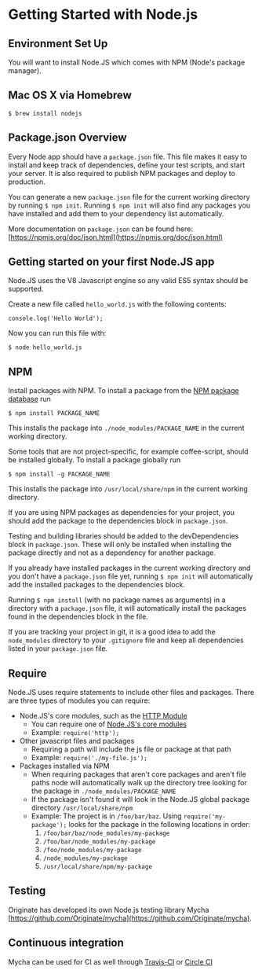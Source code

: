 # Getting Started with Node.js

Environment Set Up
-----

You will want to install Node.JS which comes with NPM (Node's package manager).

Mac OS X via Homebrew
-----
```
$ brew install nodejs
```

Package.json Overview
-----

Every Node app should have a `package.json` file. This file makes it easy to install and keep track of dependencies, define your test scripts, and start your server. It is also required to publish NPM packages and deploy to production.

You can generate a new `package.json` file for the current working directory by running  `$ npm init`. Running `$ npm init` will also find any packages you have installed and add them to your dependency list automatically.

More documentation on `package.json` can be found here: [https://npmjs.org/doc/json.html](https://npmjs.org/doc/json.html)

Getting started on your first Node.JS app
-----

Node.JS uses the V8 Javascript engine so any valid ES5 syntax should be supported.

Create a new file called `hello_world.js` with the following contents:
```
console.log('Hello World');
```
Now you can run this file with:

```
$ node hello_world.js
```

NPM
---

Install packages with NPM. To install a package from the [NPM package database](https://www.npmjs.com/) run

```
$ npm install PACKAGE_NAME
```

This installs the package into `./node_modules/PACKAGE_NAME` in the current working directory.

Some tools that are not project-specific, for example coffee-script, should be installed globally. To install a package globally run

```
$ npm install -g PACKAGE_NAME
```

This installs the package into `/usr/local/share/npm` in the current working directory.

If you are using NPM packages as dependencies for your project, you should add the package to the dependencies block in `package.json`.

Testing and building libraries should be added to the devDependencies block in `package.json`. These will only be installed when installing the package directly and not as a dependency for another package.

If you already have installed packages in the current working directory and you don't have a `package.json` file yet, running `$ npm init`  will automatically add the installed packages to the dependencies block.

Running `$ npm install` (with no package names as arguments) in a directory with a `package.json` file, it will automatically install the packages found in the dependencies block in the file.

If you are tracking your project in git, it is a good idea to add the `node_modules` directory to your `.gitignore` file and keep all dependencies listed in your `package.json` file.

Require
-----

Node.JS uses require statements to include other files and packages. There are three types of modules you can require:

* Node.JS's core modules, such as the [HTTP Module](https://nodejs.org/api/http.html)
  * You can require one of [Node.JS's core modules](https://nodejs.org/api/)
  * Example: `require('http');`
* Other javascript files and packages
  * Requiring a path will include the js file or package at that path
  * Example:  `require('./my-file.js');`
* Packages installed via NPM
  * When requiring packages that aren't core packages and aren't file paths node will automatically walk up the directory tree looking for the package in `./node_modules/PACKAGE_NAME`
  * If the package isn't found it will look in the Node.JS global package directory  `/usr/local/share/npm`
  * Example: The project is in `/foo/bar/baz`. Using `require('my-package');` looks for the package in the following locations in order:
    1. `/foo/bar/baz/node_modules/my-package`
    2. `/foo/bar/node_modules/my-package`
    3. `/foo/node_modules/my-package`
    4. `/node_modules/my-package`
    5. `/usr/local/share/npm/my-package`


Testing
-----

Originate has developed its own Node.js testing library Mycha [https://github.com/Originate/mycha](https://github.com/Originate/mycha).

Continuous integration
-----

Mycha can be used for CI as well through [Travis-CI](http://docs.travis-ci.com/user/languages/javascript-with-nodejs/) or [Circle CI](https://circleci.com/docs/language-nodejs)
